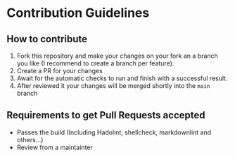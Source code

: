# Contribution Guidelines

## How to contribute

1. Fork this repository and make your changes on your fork an a branch you like (I recommend to create a branch per feature).
2. Create a PR for your changes
3. Await for the automatic checks to run and finish with a successful result.
4. After reviewed it your changes will be merged shortly into the `main` branch

## Requirements to get Pull Requests accepted

* Passes the build (Including Hadolint, shellcheck, markdownlint and others...)
* Review from a maintainter
